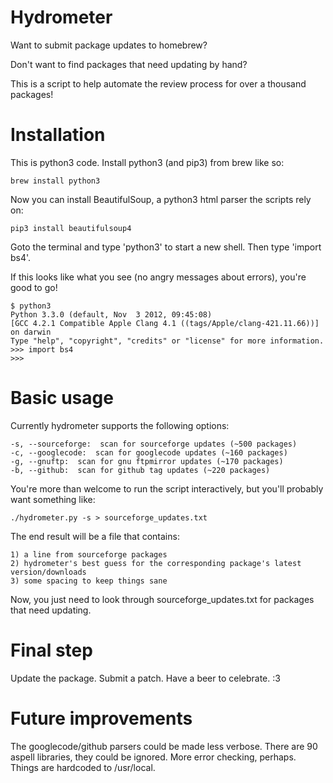 
Hydrometer
==

Want to submit package updates to homebrew?

Don't want to find packages that need updating by hand?

This is a script to help automate the review process for over a thousand packages!

Installation
===

This is python3 code.  Install python3 (and pip3) from brew like so:

	brew install python3

Now you can install BeautifulSoup, a python3 html parser the scripts rely on:

	pip3 install beautifulsoup4

Goto the terminal and type 'python3' to start a new shell.  Then type 'import bs4'.

If this looks like what you see (no angry messages about errors), you're good to go!

	$ python3
	Python 3.3.0 (default, Nov  3 2012, 09:45:08) 
	[GCC 4.2.1 Compatible Apple Clang 4.1 ((tags/Apple/clang-421.11.66))] on darwin
	Type "help", "copyright", "credits" or "license" for more information.
	>>> import bs4
	>>> 


Basic usage
===

Currently hydrometer supports the following options:

	-s, --sourceforge:  scan for sourceforge updates (~500 packages)
	-c, --googlecode:  scan for googlecode updates (~160 packages)
	-g, --gnuftp:  scan for gnu ftpmirror updates (~170 packages)
	-b, --github:  scan for github tag updates (~220 packages)

You're more than welcome to run the script interactively, but you'll probably want something like:

	./hydrometer.py -s > sourceforge_updates.txt

The end result will be a file that contains:

	1) a line from sourceforge packages
	2) hydrometer's best guess for the corresponding package's latest version/downloads
	3) some spacing to keep things sane

Now, you just need to look through sourceforge_updates.txt for packages that need updating.


Final step
===

Update the package.  Submit a patch.  Have a beer to celebrate. :3


Future improvements
===

The googlecode/github parsers could be made less verbose.
There are 90 aspell libraries, they could be ignored.
More error checking, perhaps.
Things are hardcoded to /usr/local.


